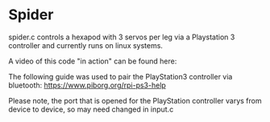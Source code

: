 # Spider

spider.c controls a hexapod with 3 servos per leg via a Playstation 3 controller and currently runs on linux systems.

A video of this code "in action" can be found here:


The following guide was used to pair the PlayStation3 controller via bluetooth:
https://www.piborg.org/rpi-ps3-help

Please note, the port that is opened for the PlayStation controller varys from device to device, so may need changed in input.c
